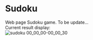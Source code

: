 # Sudoku
Web page Sudoku game.
To be update...  
Current result display:    
![sudoku 00_00_00-00_00_30](https://user-images.githubusercontent.com/82336264/218905747-dbc8e8c8-68c0-4dd2-878a-b176210f0747.gif)

